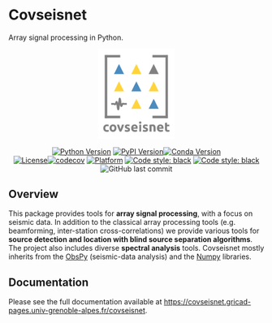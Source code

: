 # Covseisnet

Array signal processing in Python.

<div align=center>
<img src="docs/source/_static/logo_square.svg" style="text-aligh:center;" width=150px/>

[![Python Version](https://img.shields.io/pypi/pyversions/covseisnet)](https://pypi.org/project/covseisnet/) [![PyPI Version](https://img.shields.io/pypi/v/covseisnet.svg)](https://pypi.org/project/covseisnet/)[![Conda Version](https://img.shields.io/conda/v/conda-forge/covseisnet)](https://anaconda.org/conda-forge/covseisnet)\
[![License](https://img.shields.io/conda/l/conda-forge/covseisnet)](https://www.gnu.org/licenses/lgpl.html)[![codecov](https://codecov.io/gh/covseisnet/covseisnet/branch/develop/graph/badge.svg?token=N462A7PPRF)](https://codecov.io/gh/covseisnet/covseisnet)
[![Platform](https://img.shields.io/conda/pn/conda-forge/covseisnet)](https://anaconda.org/conda-forge/covseisnet)
[![Code style: black](https://img.shields.io/badge/code%20style-black-000000.svg)](https://github.com/psf/black)
[![Code style: black](https://img.shields.io/badge/code%20style-black-000000.svg)](https://github.com/psf/black)
![GitHub last commit](https://img.shields.io/github/last-commit/covseisnet/covseisnet)
</div>



## Overview

This package provides tools for __array signal processing__, with a focus on seismic data. In addition to the classical array processing tools (e.g. beamforming, inter-station cross-correlations) we provide various tools for __source detection and location with blind source separation algorithms__. The project also includes diverse __spectral analysis__ tools. Covseisnet mostly inherits from the [ObsPy](https://docs.obspy.org) (seismic-data analysis) and the [Numpy](https://numpy.org) libraries.

## Documentation

Please see the full documentation available at https://covseisnet.gricad-pages.univ-grenoble-alpes.fr/covseisnet.


